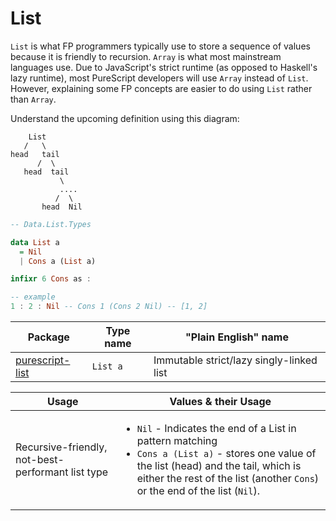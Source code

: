 # List

`List` is what FP programmers typically use to store a sequence of values because it is friendly to recursion. `Array` is what most mainstream languages use. Due to JavaScript's strict runtime (as opposed to Haskell's lazy runtime), most PureScript developers will use `Array` instead of `List`. However, explaining some FP concepts are easier to do using `List` rather than `Array`.

Understand the upcoming definition using this diagram:
```
    List
   /   \
head   tail
      /  \
   head  tail
           \
           ....
          /  \
       head  Nil
```
```haskell
-- Data.List.Types

data List a
  = Nil
  | Cons a (List a)

infixr 6 Cons as :

-- example
1 : 2 : Nil -- Cons 1 (Cons 2 Nil) -- [1, 2]
```

| Package | Type name | "Plain English" name |
| - | - | - |
| [purescript-list](https://pursuit.purescript.org/packages/purescript-lists/) | `List a` | Immutable strict/lazy singly-linked list

| Usage | Values & their Usage
| - | -
| Recursive-friendly, not-best-performant list type | <ul><li>`Nil` - Indicates the end of a List in pattern matching</li><li>`Cons a (List a)` - stores one value of the list (head) and the tail, which is either the rest of the list (another `Cons`) or the end of the list (`Nil`).</li></ul>
